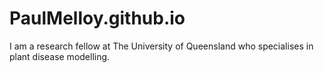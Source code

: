 # PaulMelloy.github.io
I am a research fellow at The University of Queensland who specialises in plant disease modelling.
